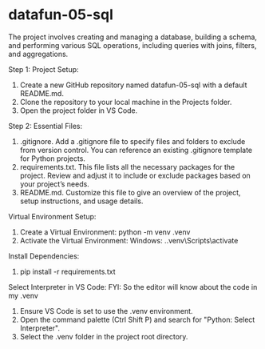# datafun-05-sql
The project involves creating and managing a database, building a schema, and performing various SQL operations, including queries with joins, filters, and aggregations.

Step 1: Project Setup:
1. Create a new GitHub repository named datafun-05-sql with a default README.md.
2. Clone the repository to your local machine in the Projects folder.
3. Open the project folder in VS Code.

Step 2: Essential Files:
1. .gitignore. Add a .gitignore file to specify files and folders to exclude from version control. You can reference an existing .gitignore template for Python projects.
3. requirements.txt. This file lists all the necessary packages for the project.
Review and adjust it to include or exclude packages based on your project’s needs.
4. README.md. Customize this file to give an overview of the project, setup instructions, and usage details.

Virtual Environment Setup:
1. Create a Virtual Environment: python -m venv .venv
2. Activate the Virtual Environment: Windows: .\.venv\Scripts\activate

Install Dependencies:
1. pip install -r requirements.txt

Select Interpreter in VS Code:
FYI: So the editor will know about the code in my .venv
1. Ensure VS Code is set to use the .venv environment.
2. Open the command palette (Ctrl Shift P) and search for "Python: Select Interpreter".
3. Select the .venv folder in the project root directory.